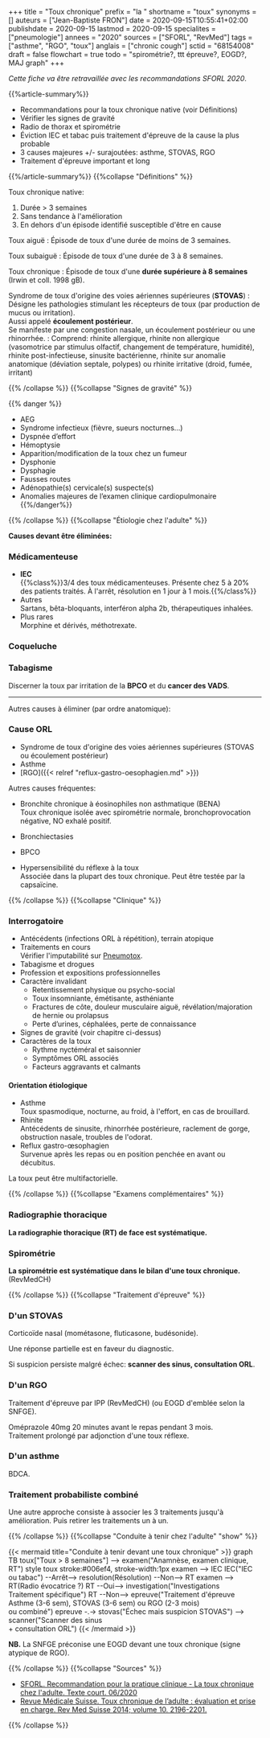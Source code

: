 +++
title = "Toux chronique"
prefix = "la "
shortname = "toux"
synonyms = []
auteurs = ["Jean-Baptiste FRON"]
date = 2020-09-15T10:55:41+02:00
publishdate = 2020-09-15
lastmod = 2020-09-15
specialites = ["pneumologie"]
annees = "2020"
sources = ["SFORL", "RevMed"]
tags = ["asthme", "RGO", "toux"]
anglais = ["chronic cough"]
sctid = "68154008"
draft = false
flowchart = true
todo = "spirométrie?, ttt épreuve?, EOGD?, MAJ graph"
+++

*Cette fiche va être retravaillée avec les recommandations SFORL 2020*.

{{%article-summary%}}

- Recommandations pour la toux chronique native (voir Définitions)
- Vérifier les signes de gravité
- Radio de thorax et spirométrie
- Éviction IEC et tabac puis traitement d'épreuve de la cause la plus probable
- 3 causes majeures +/- surajoutées: asthme, STOVAS, RGO
- Traitement d'épreuve important et long

{{%/article-summary%}}
{{%collapse "Définitions" %}}

Toux chronique native:

1. Durée > 3 semaines
1. Sans tendance à l'amélioration
1. En dehors d'un épisode identifié susceptible d'être en cause

Toux aiguë
: Épisode de toux d'une durée de moins de 3 semaines.

Toux subaiguë
: Épisode de toux d'une durée de 3 à 8 semaines.

Toux chronique
: Épisode de toux d'une **durée supérieure à 8 semaines** (Irwin et coll. 1998 gB).

Syndrome de toux d'origine des voies aériennes supérieures (**STOVAS**)
: Désigne les pathologies stimulant les récepteurs de toux (par production de mucus ou irritation).  
Aussi appelé **écoulement postérieur**.  
Se manifeste par une congestion nasale, un écoulement postérieur ou une rhinorrhée.
: Comprend: rhinite allergique, rhinite non allergique (vasomotrice par stimulus olfactif, changement de température, humidité), rhinite post-infectieuse, sinusite bactérienne, rhinite sur anomalie anatomique (déviation septale, polypes) ou rhinite irritative (droid, fumée, irritant)

{{% /collapse %}}
{{%collapse "Signes de gravité" %}}

{{% danger %}}

- AEG
- Syndrome infectieux (fièvre, sueurs nocturnes…)
- Dyspnée d’effort
- Hémoptysie
- Apparition/modification de la toux chez un fumeur
- Dysphonie
- Dysphagie
- Fausses routes
- Adénopathie(s) cervicale(s) suspecte(s)
- Anomalies majeures de l’examen clinique cardiopulmonaire
{{%/danger%}}

{{% /collapse %}}
{{%collapse "Étiologie chez l'adulte" %}}

**Causes devant être éliminées:**

### Médicamenteuse

- **IEC**  
{{%class%}}3/4 des toux médicamenteuses. Présente chez 5 à 20% des patients traités. À l'arrêt, résolution en 1 jour à 1 mois.{{%/class%}}
- Autres  
Sartans, bêta-bloquants, interféron alpha 2b, thérapeutiques inhalées.
- Plus rares  
Morphine et dérivés, méthotrexate.

### Coqueluche

### Tabagisme  

Discerner la toux par irritation de la **BPCO** et du **cancer des VADS**.

---

Autres causes à éliminer (par ordre anatomique):

### Cause ORL

- Syndrome de toux d'origine des voies aériennes supérieures (STOVAS ou écoulement postérieur)
- Asthme
- [RGO]({{< relref "reflux-gastro-oesophagien.md" >}})

Autres causes fréquentes:

- Bronchite chronique à éosinophiles non asthmatique (BENA)  
Toux chronique isolée avec spirométrie normale, bronchoprovocation négative, NO exhalé positif.
- Bronchiectasies
- BPCO

- Hypersensibilité du réflexe à la toux  
Associée dans la plupart des toux chronique. Peut être testée par la capsaïcine.

{{% /collapse %}}
{{%collapse "Clinique" %}}

### Interrogatoire

- Antécédents (infections ORL à répétition), terrain atopique
- Traitements en cours  
Vérifier l'imputabilité sur [Pneumotox](https://www.pneumotox.com/drug/index/).
- Tabagisme et drogues
- Profession et expositions professionnelles
- Caractère invalidant
  - Retentissement physique ou psycho-social
  - Toux insomniante, émétisante, asthéniante
  - Fractures de côte, douleur musculaire aiguë, révélation/majoration de hernie ou prolapsus
  - Perte d’urines, céphalées, perte de connaissance
- Signes de gravité (voir chapitre ci-dessus)
- Caractères de la toux
  - Rythme nyctéméral et saisonnier
  - Symptômes ORL associés
  - Facteurs aggravants et calmants

#### Orientation étiologique

- Asthme  
Toux spasmodique, nocturne, au froid, à l'effort, en cas de brouillard.
- Rhinite  
Antécédents de sinusite, rhinorrhée postérieure, raclement de gorge, obstruction nasale, troubles de l'odorat.
- Reflux gastro-œsophagien  
Survenue après les repas ou en position penchée en avant ou décubitus.

La toux peut être multifactorielle.

{{% /collapse %}}
{{%collapse "Examens complémentaires" %}}

### Radiographie thoracique

**La radiographie thoracique (RT) de face est systématique.**

### Spirométrie

**La spirométrie est systématique dans le bilan d'une toux chronique.** (RevMedCH)

{{% /collapse %}}
{{%collapse "Traitement d'épreuve" %}}

### D'un STOVAS

Corticoïde nasal (mométasone, fluticasone, budésonide).

Une réponse partielle est en faveur du diagnostic.

Si suspicion persiste malgré échec: **scanner des sinus, consultation ORL**.

### D'un RGO

Traitement d'épreuve par IPP (RevMedCH) (ou EOGD d'emblée selon la SNFGE).

Oméprazole 40mg 20 minutes avant le repas pendant 3 mois.  
Traitement prolongé par adjonction d'une toux réflexe.

### D'un asthme

BDCA.

### Traitement probabiliste combiné

Une autre approche consiste à associer les 3 traitements jusqu'à amélioration. Puis retirer les traitements un à un.

{{% /collapse %}}
{{%collapse "Conduite à tenir chez l'adulte" "show" %}}

{{< mermaid title="Conduite à tenir devant une toux chronique" >}}
graph TB
  toux["Toux > 8 semaines"] --> examen("Anamnèse, examen clinique, RT")
  style toux stroke:#006ef4, stroke-width:1px
    examen --> IEC
      IEC("IEC ou tabac") --Arrêt--> resolution(Résolution) --Non--> RT
    examen --> RT(Radio évocatrice ?)
      RT --Oui--> investigation("Investigations<br>Traitement spécifique")
      RT --Non--> epreuve("Traitement d'épreuve<br>Asthme (3-6 sem), STOVAS (3-6 sem) ou RGO (2-3 mois)<br>ou combiné")
        epreuve -.-> stovas("Échec mais suspicion STOVAS") --> scanner("Scanner des sinus<br>+ consultation ORL")
{{< /mermaid >}}

**NB.** La SNFGE préconise une EOGD devant une toux chronique (signe atypique de RGO).

{{% /collapse %}}
{{%collapse "Sources" %}}

- [SFORL. Recommandation pour la pratique clinique - La toux chronique chez l'adulte. Texte court. 06/2020](https://www.sforl.org/wp-content/uploads/2020/02/TOUX-CHRONIQUE-ADULTE-long.pdf)
- [Revue Médicale Suisse. Toux chronique de l’adulte : évaluation et prise en charge.  Rev Med Suisse 2014; volume 10. 2196-2201.](https://www.revmed.ch/RMS/2014/RMS-N-451/Toux-chronique-de-l-adulte-evaluation-et-prise-en-charge)

{{% /collapse %}}
